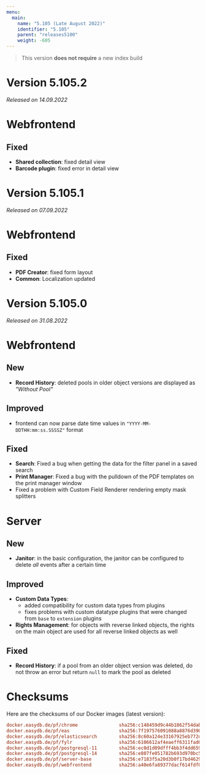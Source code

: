 ```yaml
---
menu:
  main:
    name: "5.105 (Late August 2022)"
    identifier: "5.105"
    parent: "releases5100"
    weight: -605
---
```


> This version **does not require** a new index build

# Version 5.105.2

*Released on 14.09.2022*

# Webfrontend

## Fixed

* **Shared collection**: fixed detail view
* **Barcode plugin**: fixed error in detail view

# Version 5.105.1

*Released on 07.09.2022*

# Webfrontend

## Fixed

* **PDF Creator**: fixed form layout
* **Common**: Localization updated

# Version 5.105.0

*Released on 31.08.2022*


# Webfrontend

## New

* **Record History**: deleted pools in older object versions are displayed as *"Without Pool"*

## Improved

* frontend can now parse date time values in `"YYYY-MM-DDTHH:mm:ss.SSSSZ"` format

## Fixed

* **Search**: Fixed a bug when getting the data for the filter panel in a saved search
* **Print Manager**: Fixed a bug with the pulldown of the PDF templates on the print manager window
* Fixed a problem with Custom Field Renderer rendering empty mask splitters


# Server

## New

* **Janitor**: in the basic configuration, the janitor can be configured to delete *all* events after a certain time

## Improved

* **Custom Data Types**:
  * added compatibility for custom data types from plugins
  * fixes problems with custom datatype plugins that were changed from `base` to `extension` plugins
* **Rights Management**: for objects with reverse linked objects, the rights on the main object are used for all reverse linked objects as well

## Fixed

* **Record History**: if a pool from an older object version was deleted, do not throw an error but return `null` to mark the pool as deleted


# Checksums

Here are the checksums of our Docker images (latest version):

```ini
docker.easydb.de/pf/chrome               sha256:c148459d9c44b1862f54dabe6d5c9548e3a22871640be42558b5a3bf5696c162
docker.easydb.de/pf/eas                  sha256:7f197576091088a8876d39021b97a05e175c8d6908c5faa233045de2a37fe81f
docker.easydb.de/pf/elasticsearch        sha256:8c60a124e33167925eb772d277df818786af7a2a6479ae4c0e35cce45a1fa6a0
docker.easydb.de/pf/fylr                 sha256:6106612af4eaeff6311fad03708e61745a52e21aaccc9ea557ea8d49601bb774
docker.easydb.de/pf/postgresql-11        sha256:ec0d1d09dfff4bb3f4dd659e8ef7b8e4c66d72f6414283a9b824cc8bbfcc2458
docker.easydb.de/pf/postgresql-14        sha256:e807fe051782b693d970bc5938a78a896a6d042efc82e0ba08af6a9ce3f4d719
docker.easydb.de/pf/server-base          sha256:e7183f5a20d3b0f17bd462902544f224cbe89c4f165e6b6f661e5832c6df5d61
docker.easydb.de/pf/webfrontend          sha256:a40e6fa89377dacf614fdf0ac26767f58b40e32c715ba487f38a80bd21dcf109
```
